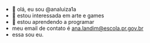 - 👋 olá, eu sou @analuiza1a
- 👀 estou interessada em arte e games
- 🌱 estou aprendendo a programar
- meu email de contato é ana.landim@escola.pr.gov.br
- essa sou eu.

